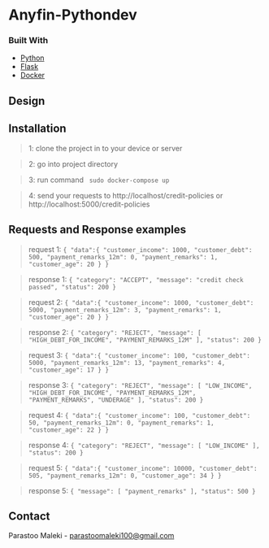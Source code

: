# Anyfin-Pythondev

### Built With

* [Python](https://python.org/)
* [Flask](https://flask.palletsprojects.com/en/2.0.x/)
* [Docker](https://https://www.docker.com/)

## Design



 
## Installation 
> 1: clone the project in to your device or server


> 2: go into project directory


> 3: run command 
` sudo docker-compose up`


> 4: send your requests to http://localhost/credit-policies or http://localhost:5000/credit-policies


## Requests and Response examples

> request 1:
`{
    "data":{
                "customer_income": 1000,
                "customer_debt": 500,
                "payment_remarks_12m": 0,
                "payment_remarks": 1,
                "customer_age": 20
            }
}`

> response 1:
`{
    "category": "ACCEPT",
    "message": "credit check passed",
    "status": 200
}`

> request 2:
`{
    "data":{
                "customer_income": 1000,
                "customer_debt": 5000,
                "payment_remarks_12m": 3,
                "payment_remarks": 1,
                "customer_age": 20
            }
}`

> response 2:
`{
    "category": "REJECT",
    "message": [
        "HIGH_DEBT_FOR_INCOME",
        "PAYMENT_REMARKS_12M"
    ],
    "status": 200
}`

> request 3:
`{
    "data":{
                "customer_income": 100,
                "customer_debt": 5000,
                "payment_remarks_12m": 13,
                "payment_remarks": 4,
                "customer_age": 17
            }
}`

> response 3:
`{
    "category": "REJECT",
    "message": [
        "LOW_INCOME",
        "HIGH_DEBT_FOR_INCOME",
        "PAYMENT_REMARKS_12M",
        "PAYMENT_REMARKS",
        "UNDERAGE"
    ],
    "status": 200
}`

> request 4:
`{
    "data":{
                "customer_income": 100,
                "customer_debt": 50,
                "payment_remarks_12m": 0,
                "payment_remarks": 1,
                "customer_age": 22
            }
}`

> response 4:
`{
    "category": "REJECT",
    "message": [
        "LOW_INCOME"
    ],
    "status": 200
}`

> request 5:
`{
    "data":{
                "customer_income": 10000,
                "customer_debt": 505,
                "payment_remarks_12m": 0,
                "customer_age": 34
            }
}`

> response 5:
`{
    "message": [
        "payment_remarks"
    ],
    "status": 500
}`




<!-- CONTACT -->
## Contact

Parastoo Maleki - parastoomaleki100@gmail.com

